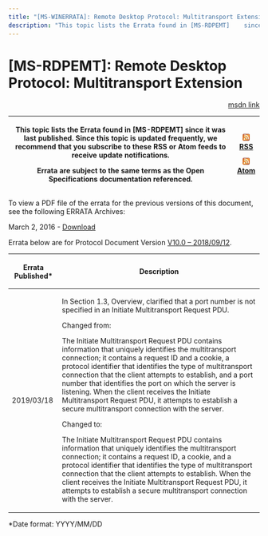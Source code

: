 ```yaml
---
title: "[MS-WINERRATA]: Remote Desktop Protocol: Multitransport Extension"
description: "This topic lists the Errata found in [MS-RDPEMT]    since it was last published. Since this topic is updated frequently, we    recommend that you"
---
```


# [MS-RDPEMT]: Remote Desktop Protocol: Multitransport Extension

<p align="right"><a href="https://msdn.microsoft.com/en-us/library/b7db7515-5744-4b73-a5cd-14ff7ab8c3b3">msdn link</a></p>
<p> </p>

<table>
 <thead>
  <tr>
   <th>
   <p>This topic lists the Errata found in [MS-RDPEMT]
   since it was last published. Since this topic is updated frequently, we
   recommend that you subscribe to these RSS or Atom feeds to receive update
   notifications.</p>
   <p>Errata are subject to the same terms as the
   Open Specifications documentation referenced.</p>
   </th>
   <th>
   <p><img id="Picture 188" src="MS-WINERRATA_files/image001.png"><span><a href="http://blogs.msdn.com/b/protocol_content_errata/rss.aspx">RSS</a></span>
   </p>
   <p><img id="Picture 187" src="MS-WINERRATA_files/image001.png"><span><a href="http://blogs.msdn.com/b/protocol_content_errata/atom.aspx">Atom</a></span>
   </p>
   <p> </p>
   </th>
  </tr>
 </thead>
</table>

<p>To view a PDF file of the errata for the previous versions
of this document, see the following ERRATA Archives:</p>

<p>March 2, 2016 - <span><a href="http://go.microsoft.com/fwlink/?LinkId=746298">Download</a></span></p>

<p>Errata below are for Protocol Document Version <span><a href="https://docs.microsoft.com/en-us/openspecs/windows_protocols/ms-rdpemt/d22b606c-32c4-4647-b356-86f75e23a22c">V10.0
– 2018/09/12</a></span>.</p>

<table><thead>
  <tr>
   <th>
   <p>Errata Published*</p>
   </th>
   <th>
   <p>Description</p>
   </th>
  </tr>
 </thead><tbody><tr>
  <td>
  <p>2019/03/18</p>
  </td>
  <td>
  <p>In Section 1.3, Overview, clarified that a port number
  is not specified in an Initiate Multitransport Request PDU.</p>
  <p> </p>
  <p>Changed from:</p>
  <p>The Initiate Multitransport Request PDU contains
  information that uniquely identifies the multitransport connection; it
  contains a request ID and a cookie, a protocol identifier that identifies the
  type of multitransport connection that the client attempts to establish, and
  a port number that identifies the port on which the server is listening. When
  the client receives the Initiate Multitransport Request PDU, it attempts to
  establish a secure multitransport connection with the server.</p>
  <p> </p>
  <p>Changed to:</p>
  <p>The Initiate Multitransport Request PDU contains
  information that uniquely identifies the multitransport connection; it
  contains a request ID, a cookie, and a protocol identifier that identifies
  the type of multitransport connection that the client attempts to establish.
  When the client receives the Initiate Multitransport Request PDU, it attempts
  to establish a secure multitransport connection with the server.</p>
  </td>
 </tr></tbody></table>

<p>*Date format: YYYY/MM/DD</p>


                